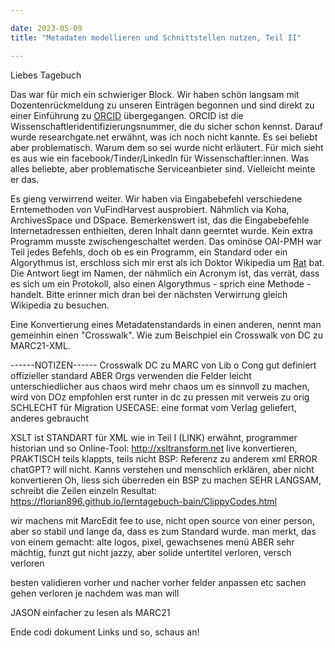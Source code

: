 ```yaml
---

date: 2023-05-09
title: "Metadaten modellieren und Schnittstellen nutzen, Teil II"

---
```


Liebes Tagebuch

Das war für mich ein schwieriger Block. 
Wir haben schön langsam mit Dozentenrückmeldung zu unseren Einträgen begonnen und sind direkt zu einer Einführung zu [ORCID](https://orcid.org/) übergegangen.
ORCID ist die Wissenschaftleridentifizierungsnummer, die du sicher schon kennst.
Darauf wurde researchgate.net erwähnt, was ich noch nicht kannte.
Es sei beliebt aber problematisch. 
Warum dem so sei wurde nicht erläutert. 
Für mich sieht es aus wie ein facebook/Tinder/LinkedIn für Wissenschaftler:innen.
Was alles beliebte, aber problematische Serviceanbieter sind.
Vielleicht meinte er das.

Es gieng verwirrend weiter.
Wir haben via Eingabebefehl verschiedene Erntemethoden von VuFindHarvest ausprobiert.
Nähmlich via Koha, ArchivesSpace und DSpace.
Bemerkenswert ist, das die Eingabebefehle Internetadressen enthielten, deren Inhalt dann geerntet wurde.
Kein extra Programm musste zwischengeschaltet werden.
Das ominöse OAI-PMH war Teil jedes Befehls, doch ob es ein Programm, ein Standard oder ein Algorythmus ist, erschloss sich mir erst als ich Doktor Wikipedia um [Rat](https://en.wikipedia.org/wiki/Open_Archives_Initiative_Protocol_for_Metadata_Harvesting) bat.
Die Antwort liegt im Namen, der nähmlich ein Acronym ist, das verrät, dass es sich um ein Protokoll, also einen Algorythmus - sprich eine Methode - handelt.
Bitte erinner mich dran bei der nächsten Verwirrung gleich Wikipedia zu besuchen.

Eine Konvertierung eines Metadatenstandards in einen anderen, nennt man gemeinhin einen "Crosswalk".
Wie zum Beischpiel ein Crosswalk von DC zu MARC21-XML.




------NOTIZEN------
Crosswalk DC zu MARC
von Lib o Cong
gut definiert
offizieller standard
ABER Orgs verwenden die Felder leicht unterschiedlicher
aus chaos wird mehr chaos
um es sinnvoll zu machen, wird von DOz empfohlen erst runter in dc zu pressen mit verweis zu orig
SCHLECHT für Migration
USECASE: eine format vom Verlag geliefert, anderes gebraucht

XSLT ist STANDART für XML
wie in Teil I (LINK) erwähnt, programmer historian und so
Online-Tool: http://xsltransform.net live konvertieren, PRAKTISCH
teils klappts, teils nicht
BSP: Referenz zu anderem xml ERROR
chatGPT? will nicht. Kanns verstehen und menschlich erklären, aber nicht konvertieren
Oh, liess sich überreden ein BSP zu machen
SEHR LANGSAM, schreibt die Zeilen einzeln
Resultat: https://florian896.github.io/lerntagebuch-bain/ClippyCodes.html

wir machens mit MarcEdit
fee to use, nicht open source
von einer person, aber so stabil und lange da, dass es zum Standard wurde.
man merkt, das von einem gemacht: alte logos, pixel, gewachsenes menü
ABER sehr mächtig, funzt gut
nicht jazzy, aber solide
untertitel verloren, versch verloren

besten validieren vorher und nacher
vorher felder anpassen etc
sachen gehen verloren
je nachdem was man will


JASON einfacher zu lesen als MARC21

Ende codi dokument Links und so, schaus an!
